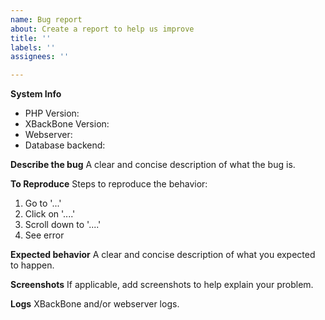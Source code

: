 ```yaml
---
name: Bug report
about: Create a report to help us improve
title: ''
labels: ''
assignees: ''

---
```


**System Info**
+ PHP Version:
+ XBackBone Version:
+ Webserver:
+ Database backend:

**Describe the bug**
A clear and concise description of what the bug is.

**To Reproduce**
Steps to reproduce the behavior:
1. Go to '...'
2. Click on '....'
3. Scroll down to '....'
4. See error

**Expected behavior**
A clear and concise description of what you expected to happen.

**Screenshots**
If applicable, add screenshots to help explain your problem.

**Logs**
XBackBone and/or webserver logs.
